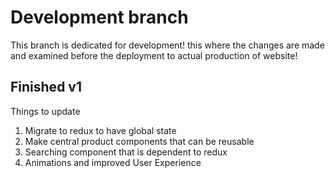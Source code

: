 # Development branch

This branch is dedicated for development! this where the changes are made and examined before the deployment to actual production of website!

## Finished v1
Things to update
1. Migrate to redux to have global state
2. Make central product components that can be reusable
3. Searching component that is dependent to redux
4. Animations and improved User Experience
